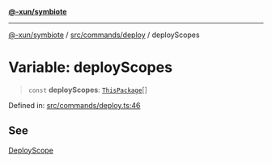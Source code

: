 [**@-xun/symbiote**](../../../../README.md)

***

[@-xun/symbiote](../../../../README.md) / [src/commands/deploy](../README.md) / deployScopes

# Variable: deployScopes

> `const` **deployScopes**: [`ThisPackage`](../../../configure/enumerations/ThisPackageGlobalScope.md#thispackage)[]

Defined in: [src/commands/deploy.ts:46](https://github.com/Xunnamius/symbiote/blob/0bafa3046d16effe919127463c68cff1fb657848/src/commands/deploy.ts#L46)

## See

[DeployScope](../../../configure/enumerations/ThisPackageGlobalScope.md)
